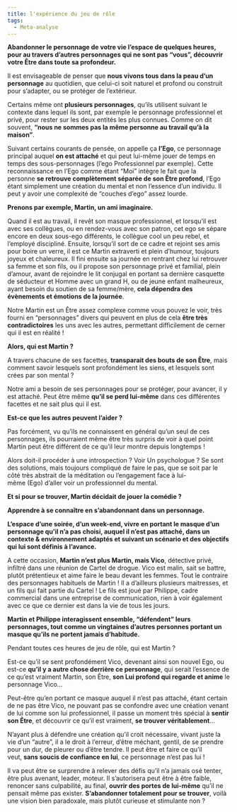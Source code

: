 ```yaml
---
title: l'expérience du jeu de rôle
tags:
  - Meta-analyse
---
```

**Abandonner le personnage de votre vie l’espace de quelques heures, pour au travers d’autres personnages qui ne sont pas “vous”, découvrir votre Être dans toute sa profondeur.**

Il est envisageable de penser que **nous vivons tous dans la peau d’un personnage** au quotidien, que celui-ci soit naturel et profond ou construit pour s’adapter, ou se protéger de l’extérieur.  

Certains même ont **plusieurs personnages**, qu’ils utilisent suivant le contexte dans lequel ils sont, par exemple le personnage professionnel et privé, pour rester sur les deux entités les plus connues. Comme on dit souvent, **“nous ne sommes pas la même personne au travail qu’à la maison”**.  

Suivant certains courants de pensée, on appelle ça **l’Ego**, ce personnage principal auquel **on est attaché** et qui peut lui-même jouer de temps en temps des sous-personnages (l’ego Professionnel par exemple). Cette reconnaissance en l’Ego comme étant “Moi” intègre le fait que la personne **se retrouve complètement séparée de son Être profond**, l’Ego étant simplement une création du mental et non l’essence d’un individu. Il peut y avoir une complexité de “couches d’ego” assez lourde.  

**Prenons par exemple, Martin, un ami imaginaire.**  

Quand il est au travail, il revêt son masque professionnel, et lorsqu’il est avec ses collègues, ou en rendez-vous avec son patron, cet ego se sépare encore en deux sous-ego différents, le collègue cool un peu rebel, et l’employé discipliné. Ensuite, lorsqu’il sort de ce cadre et rejoint ses amis pour boire un verre, il est ce Martin extraverti et plein d’humour, toujours joyeux et chaleureux. Il fini ensuite sa journée en rentrant chez lui retrouver sa femme et son fils, ou il propose son personnage privé et familial, plein d’amour, avant de rejoindre le lit conjugal en portant sa dernière casquette de séducteur et Homme avec un grand H, ou de jeune enfant malheureux, ayant besoin du soutien de sa femme/mère, **cela dépendra des évènements et émotions de la journée**.  

Notre Martin est un Être assez complexe comme vous pouvez le voir, très fourni en “personnages” divers qui peuvent en plus de cela **être très contradictoires** les uns avec les autres, permettant difficilement de cerner qui il est en réalité !  

**Alors, qui est Martin ?**  

A travers chacune de ses facettes, **transparait des bouts de son Être**, mais comment savoir lesquels sont profondément les siens, et lesquels sont crées par son mental ?  

Notre ami a besoin de ses personnages pour se protéger, pour avancer, il y est attaché. Peut être même **qu’il se perd lui-même** dans ces différentes facettes et ne sait plus qui il est.  

**Est-ce que les autres peuvent l’aider ?**  

Pas forcément, vu qu’ils ne connaissent en général qu’un seul de ces personnages, ils pourraient même être très surpris de voir à quel point Martin peut être différent de ce qu’il leur montre depuis longtemps !  

Alors doit-il procéder à une introspection ? Voir Un psychologue ? Se sont des solutions, mais toujours compliqué de faire le pas, que se soit par le côté très abstrait de la méditation ou l’engagement face à lui-même (Ego) d’aller voir un professionnel du mental.  

**Et si pour se trouver, Martin décidait de jouer la comédie ?**  
 
**Apprendre à se connaître en s’abandonnant dans un personnage.**

**L’espace d’une soirée, d’un week-end, vivre en portant le masque d’un personnage qu’il n’a pas choisi, auquel il n’est pas attaché, dans un contexte & environnement adaptés et suivant un scénario et des objectifs qui lui sont définis à l’avance.**  

A cette occasion, **Martin n’est plus Martin, mais Vico**, détective privé, infiltré dans une réunion de Cartel de drogue. Vico est malin, sait se battre, plutôt prétentieux et aime faire le beau devant les femmes. Tout le contraire des personnages habituels de Martin ! Il a d’ailleurs plusieurs maitresses, et un fils qui fait partie du Cartel ! Le fils est joué par Philippe, cadre commercial dans une entreprise de communication, rien à voir également avec ce que ce dernier est dans la vie de tous les jours.  

 **Martin et Philippe interagissent ensemble, “défendent” leurs personnages, tout comme un vingtaines d’autres personnes portant un masque qu’ils ne portent jamais d’habitude.**  

Pendant toutes ces heures de jeu de rôle, qui est Martin ?  

Est-ce qu’il se sent profondément Vico, devenant ainsi son nouvel Ego, ou est-ce **qu’il y a autre chose derrière ce personnage**, qui serait l’essence de ce qu’est vraiment Martin, son Être, **son Lui profond qui regarde et anime** le personnage Vico…  

Peut-être qu’en portant ce masque auquel il n’est pas attaché, étant certain de ne pas être Vico, ne pouvant pas se confondre avec une création venant de lui comme son lui professionnel, il passe un moment très spécial à **sentir son Être**, et découvrir ce qu’il est vraiment, **se trouver véritablement**…  

N’ayant plus à défendre une création qu’il croit nécessaire, vivant juste la vie d’un “autre”, il a le droit à l’erreur, d’être méchant, gentil, de se prendre pour un dur, de pleurer ou d’être tendre. Il peut être et faire ce qu’il veut, **sans soucis de confiance en lui**, ce personnage n’est pas lui !  

Il va peut être se surprendre à relever des défis qu’il n’a jamais osé tenter, être plus avenant, leader, moteur. Il s’autorisera peut être à être faible, renoncer sans culpabilité, au final, **ouvrir des portes de lui-même** qu’il ne pensait même pas exister. **S’abandonner totalement pour se trouver**, voilà une vision bien paradoxale, mais plutôt curieuse et stimulante non ?